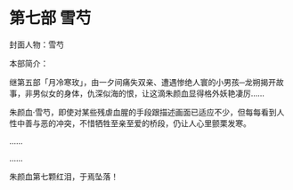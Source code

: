 # 第七部 雪芍

封面人物：雪芍

本部简介：

继第五部「月冷寒玫」，由一夕间痛失双亲、遭遇惨绝人寰的小男孩─龙朔揭开故事，非男似女的身体，仇深似海的恨，让这滴朱颜血显得格外妖艳凄厉……

朱颜血·雪芍，即使对某些残虐血腥的手段跟描述画面已适应不少，但每每看到人性中善与恶的冲突，不惜牺牲至亲至爱的桥段，仍让人心里颤栗发寒。

……

……

朱颜血第七颗红泪，于焉坠落！

